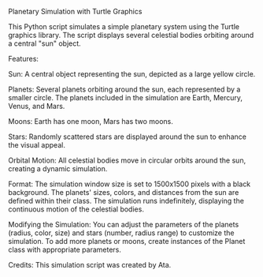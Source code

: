 Planetary Simulation with Turtle Graphics

This Python script simulates a simple planetary system using the Turtle graphics library. The script displays several celestial bodies orbiting around a central "sun" object.

Features:

Sun: A central object representing the sun, depicted as a large yellow circle.

Planets: Several planets orbiting around the sun, each represented by a smaller circle. The planets included in the simulation are Earth, Mercury, Venus, and Mars.

Moons: Earth has one moon, Mars has two moons.

Stars: Randomly scattered stars are displayed around the sun to enhance the visual appeal.

Orbital Motion: All celestial bodies move in circular orbits around the sun, creating a dynamic simulation.

Format:
The simulation window size is set to 1500x1500 pixels with a black background.
The planets' sizes, colors, and distances from the sun are defined within their class.
The simulation runs indefinitely, displaying the continuous motion of the celestial bodies.

Modifying the Simulation:
You can adjust the parameters of the planets (radius, color, size) and stars (number, radius range) to customize the simulation.
To add more planets or moons, create instances of the Planet class with appropriate parameters.

Credits:
This simulation script was created by Ata.
